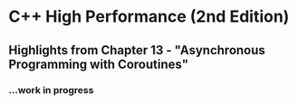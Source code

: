 # C++ High Performance (2nd Edition)

## Highlights from Chapter 13 - "Asynchronous Programming with Coroutines"

### ...work in progress
